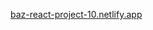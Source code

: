 <a href="https://baz-react-project-10.netlify.app" target="_blank">baz-react-project-10.netlify.app</a>
